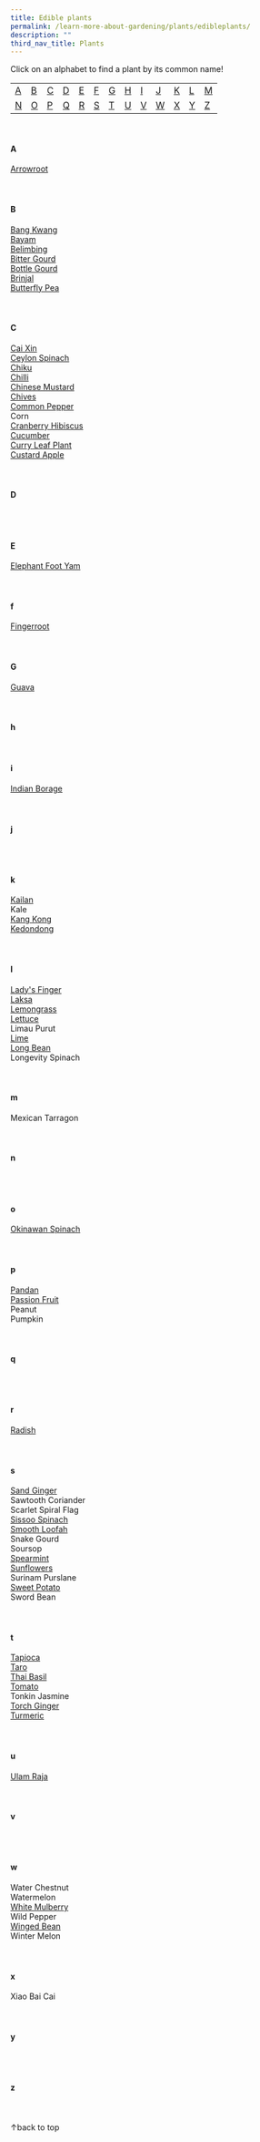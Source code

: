 ```yaml
---
title: Edible plants
permalink: /learn-more-about-gardening/plants/edibleplants/
description: ""
third_nav_title: Plants
---
```

<a id="top"></a>
Click on an alphabet to find a plant by its common name!

<table>
	<tbody>
		<tr>
		<td style="width:0; border-bottom:0px"><a href="#a">A</a></td>
		<td style="width:0; border-bottom:0px"><a href="#b">B</a></td>
		<td style="width:0; border-bottom:0px"><a href="#c">C</a></td>
		<td style="width:0; border-bottom:0px"><a href="#d">D</a></td>
		<td style="width:0; border-bottom:0px"><a href="#e">E</a></td>
		<td style="width:0; border-bottom:0px"><a href="#f">F</a></td>
		<td style="width:0; border-bottom:0px"><a href="#g">G</a></td>
		<td style="width:0; border-bottom:0px"><a href="#h">H</a></td>
		<td style="width:0; border-bottom:0px"><a href="#i">I</a></td>
		<td style="width:0; border-bottom:0px"><a href="#j">J</a></td>
		<td style="width:0; border-bottom:0px"><a href="#k">K</a></td>
		<td style="width:0; border-bottom:0px"><a href="#l">L</a></td>
		<td style="border-bottom:0px"><a href="#m">M</a></td>
	</tr>
		<tr>
		<td style="width:0; border-bottom:0px"><a href="#n">N</a></td>
		<td style="width:0; border-bottom:0px"><a href="#o">O</a></td>
		<td style="width:0; border-bottom:0px"><a href="#p">P</a></td>
		<td style="width:0; border-bottom:0px"><a href="#q">Q</a></td>
		<td style="width:0; border-bottom:0px"><a href="#r">R</a></td>
		<td style="width:0; border-bottom:0px"><a href="#s">S</a></td>
		<td style="width:0; border-bottom:0px"><a href="#t">T</a></td>
		<td style="width:0; border-bottom:0px"><a href="#u">U</a></td>
		<td style="width:0; border-bottom:0px"><a href="#v">V</a></td>
		<td style="width:0; border-bottom:0px"><a href="#w">W</a></td>
		<td style="width:0; border-bottom:0px"><a href="#x">X</a></td>
		<td style="width:0; border-bottom:0px"><a href="#y">Y</a></td>
		<td style="border-bottom:0px"><a href="#z">Z</a></td>
	</tr>
</tbody></table>
<br>


<section>
<h4 id="a">A</h4>
<a href="/page-index/edible-plants/arrowroot/">Arrowroot</a><br>
	<br><br>
</section>

<section>
<h4 id="b">B</h4>
<a href="/page-index/edible-plants/bang-kwang/">Bang Kwang</a><br>
	<a href="/page-index/edible-plants/bayam/">Bayam</a><br>
<a href="/page-index/edible-plants/belimbing/">Belimbing</a><br>
<a href="/page-index/edible-plants/bitter-gourd/">Bitter Gourd</a><br>
<a href="/page-index/edible-plants/bottle-gourd/">Bottle Gourd</a><br>
<a href="/page-index/edible-plants/brinjal/">Brinjal</a><br>
	<a href="/page-index/edible-plants/butterfly-pea/">Butterfly Pea</a><br>
	 <br><br>
</section>

<section>
<h4 id="c">C</h4>
	<a href="/page-index/edible-plants/cai-xin/">Cai Xin</a><br>
<a href="/page-index/edible-plants/ceylon-spinach/">Ceylon Spinach</a><br>
<a href="/page-index/edible-plants/chiku/">Chiku</a><br>
<a href="/page-index/edible-plants/chilli/">Chilli</a><br>
<a href="/page-index/edible-plants/chinese-mustard/">Chinese Mustard</a><br>
	<a href="/page-index/edible-plants/chives/">Chives</a><br>
<a href="/page-index/edible-plants/common-pepper/">Common Pepper</a><br>
Corn <br>
	<a href="/page-index/edible-plants/cranberry-hibiscus/">Cranberry Hibiscus</a> <br>
<a href="/page-index/edible-plants/cucumber/">Cucumber</a><br>
<a href="/page-index/edible-plants/curry-leaf-plant/">Curry Leaf Plant</a><br>
<a href="/page-index/edible-plants/custard-apple/">Custard Apple</a><br>
	 <br><br>
</section>

<section>
<h4 id="d">D</h4>
	<br><br>
</section>

<section>
<h4 id="e">E</h4>
<a href="/page-index/edible-plants/elephant-foot-yam/">Elephant Foot Yam</a><br>
	<br><br>
</section>

<section>
<h4 id="f">f</h4>
<a href="/page-index/edible-plants/fingerroot/">Fingerroot</a><br>
<br><br>
</section>

<section>
<h4 id="g">G</h4>
<a href="/page-index/edible-plants/guava/">Guava</a><br>
<br><br>
</section>

<section>
<h4 id="h">h</h4>
<br>
</section>

<section>
<h4 id="i">i</h4>
<a href="/page-index/edible-plants/indian-borage/">Indian Borage</a><br>
<br><br>
</section>

<section>
<h4 id="j">j</h4>
	<br><br>
	</section>

<section>
<h4 id="k">k</h4>
	<a href="/page-index/edible-plants/kai-lan/">Kailan</a><br>
Kale<br>
	<a href="/page-index/edible-plants/kang-kong/">Kang Kong</a><br>
<a href="/page-index/edible-plants/kedondong/">Kedondong</a><br>
<br><br>
</section>

<section>
<h4 id="l">l</h4>
<a href="/page-index/edible-plants/ladys-finger/">Lady's Finger</a><br>
<a href="/page-index/edible-plants/laksa/">Laksa</a><br>
<a href="/page-index/edible-plants/lemongrass/">Lemongrass</a><br>
<a href="/page-index/edible-plants/lettuce/">Lettuce</a><br>
Limau Purut<br>
<a href="/page-index/edible-plants/lime/">Lime</a><br>
<a href="/page-index/edible-plants/long-bean/">Long Bean</a><br>
Longevity Spinach<br>
<br><br>
</section>

<section>
<h4 id="m">m</h4>
Mexican Tarragon<br>
<br><br>
</section>

<section>
<h4 id="n">n</h4>
<br><br>
	</section>
	
<section>
<h4 id="o">o</h4>
<a href="/page-index/edible-plants/okinawan-spinach/">Okinawan Spinach</a><br>
<br><br>
</section>

<section>
<h4 id="p">p</h4>
	<a href="/page-index/edible-plants/pandan/">Pandan</a><br>
	<a href="/page-index/edible-plants/passion-fruit/">Passion Fruit</a><br>
Peanut<br>
Pumpkin <br>
<br><br>
</section>

<section>
<h4 id="q">q</h4>
<br><br>
	</section>
	
<section>
<h4 id="r">r</h4>
	<a href="/page-index/edible-plants/radish/">Radish</a><br>
<br><br>
</section>

<section>
<h4 id="s">s</h4>
	<a href="/page-index/edible-plants/sand-ginger/">Sand Ginger</a><br>
Sawtooth Coriander<br>
Scarlet Spiral Flag<br>
<a href="/page-index/edible-plants/sissoo-spinach/">Sissoo Spinach</a><br>
<a href="/page-index/edible-plants/smooth-loofah/">Smooth Loofah</a><br>
Snake Gourd<br>
Soursop<br>
	<a href="/page-index/edible-plants/lime/">Spearmint</a><br>
	<a href="/page-index/edible-plants/sunflower/">Sunflowers</a><br>
Surinam Purslane<br>
	<a href="/page-index/edible-plants/sweet-potato/">Sweet Potato</a><br>
Sword Bean<br>
<br><br>
</section>

<section>
<h4 id="t">t</h4>
	<a href="/page-index/edible-plants/tapioca/">Tapioca</a><br>
	<a href="/page-index/edible-plants/taro/">Taro</a><br>
	<a href="/page-index/edible-plants/thai-basil/">Thai Basil</a><br>
	<a href="/page-index/edible-plants/tomato/">Tomato</a><br>
Tonkin Jasmine<br>
<a href="/page-index/edible-plants/torch-ginger/">Torch Ginger</a><br>
<a href="/page-index/edible-plants/turmeric/">Turmeric</a><br>
	<br><br>
</section>

<section>
<h4 id="u">u</h4>
<a href="/page-index/edible-plants/ulam-raja/">Ulam Raja</a><br>
	<br><br>
	</section>

<section>
<h4 id="v">v</h4>
	<br><br>
	</section>
	
<section>
<h4 id="w">w</h4>
Water Chestnut<br>
Watermelon<br>
<a href="/page-index/edible-plants/white-mulberry/">White Mulberry</a><br>
Wild Pepper<br>
<a href="/page-index/edible-plants/winged-bean/">Winged Bean</a><br>
Winter Melon<br>
	<br><br>
	</section>

<section>
<h4 id="x">x</h4>
Xiao Bai Cai<br>
	<br><br>
	</section>
	
<section>
<h4 id="y">y</h4>
	<br><br>
	</section>
	
<section>
<h4 id="z">z</h4>
	<br><br>
	</section>

<div class="float-buttons">
	<div style="position:relative;" class="inner-wrapper-sticky">
  <a style="text-decoration:none" class="float-buttons left" href="#top">↑back to top</a>
	</div>
	</div>
